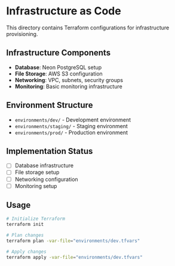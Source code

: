 # Infrastructure as Code

This directory contains Terraform configurations for infrastructure provisioning.

## Infrastructure Components

- **Database**: Neon PostgreSQL setup
- **File Storage**: AWS S3 configuration
- **Networking**: VPC, subnets, security groups
- **Monitoring**: Basic monitoring infrastructure

## Environment Structure

- `environments/dev/` - Development environment
- `environments/staging/` - Staging environment
- `environments/prod/` - Production environment

## Implementation Status

- [ ] Database infrastructure
- [ ] File storage setup
- [ ] Networking configuration
- [ ] Monitoring setup

## Usage

```bash
# Initialize Terraform
terraform init

# Plan changes
terraform plan -var-file="environments/dev.tfvars"

# Apply changes
terraform apply -var-file="environments/dev.tfvars"
```
